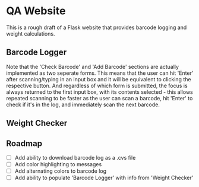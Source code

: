 # QA Website
This is a rough draft of a Flask website that provides barcode logging and weight calculations.

## Barcode Logger

Note that the 'Check Barcode' and 'Add Barcode' sections are actually implemented as two seperate forms. This means that the user can hit 'Enter' after scanning/typing in an input box and it will be equivalent to clicking the respective button. And regardless of which form is submitted, the focus is always returned to the first input box, with its contents selected - this allows repeated scanning to be faster as the user can scan a barcode, hit 'Enter' to check if it's in the log, and immediately scan the next barcode.


## Weight Checker


## Roadmap


- [ ] Add ability to download barcode log as a .cvs file
- [ ] Add color highlighting to messages
- [ ] Add alternating colors to barcode log
- [ ] Add ability to populate 'Barcode Logger' with info from 'Weight Checker'
